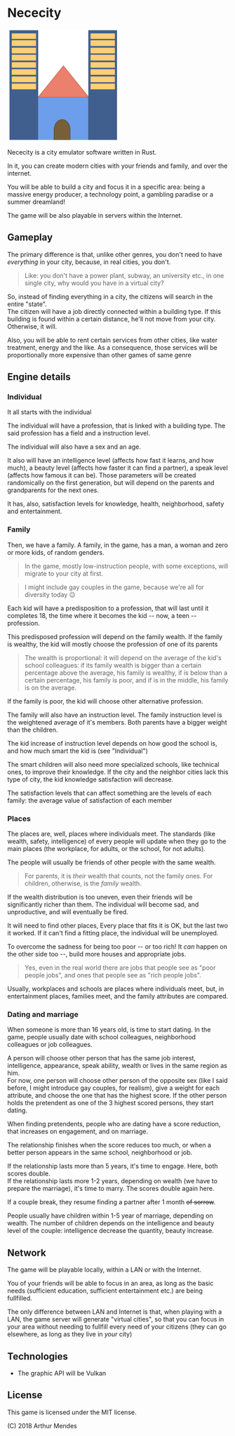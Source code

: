 # Nececity

<img src="logo.png" width="256" height="256" />

Nececity is a city emulator software written in Rust.

In it, you can create modern cities with your friends and family, and
over the internet. 

You will be able to build a city and focus it in a specific area:
being a massive energy producer, a technology point, a gambling
paradise or a summer dreamland!

The game will be also playable in servers within the Internet.

## Gameplay

The primary difference is that, unlike other genres, you don't need to
have *everything* in your city, because, in real cities, you don't.

> Like: you don't have a power plant, subway, an university etc., in
> one single city, why would you have in a virtual city?

So, instead of finding everything in a city, the citizens will search
in the entire "state".  
The citizen will have a job directly connected within a building
type. If this building is found within a certain distance, he'll not
move from your city. Otherwise, it will.

Also, you will be able to rent certain services from other cities,
like water treatment, energy and the like. As a consequence, those
services will be proportionally more expensive than other games of
same genre 

## Engine details

### Individual

It all starts with the individual

The individual will have a profession, that is linked with a building
type. The said profession has a field and a instruction level. 

The individual will also have a sex and an age.

It also will have an intelligence level (affects how fast it
learns, and how much), a beauty level (affects how faster it
can find a partner), a speak level (affects how famous it can
be). Those parameters will be created randomically on the first
generation, but will depend on the parents and grandparents for the
next ones.

It has, also, satisfaction levels for knowledge, health, neighborhood,
safety and entertainment.

### Family

Then, we have a family. A family, in the game, has a man, a woman and
zero or more kids, of random genders.

> In the game, mostly low-instruction people, with some exceptions,
> will migrate to your city at first.

> I might include gay couples in the game, because we're all for
> diversity today :wink: 

Each kid will have a predisposition to a profession, that will last
until it completes 18, the time where it becomes the kid -- now, a
teen -- profession.

This predisposed profession will depend on the family wealth. If the
family is wealthy, the kid will mostly choose the profession of one of
its parents

> The wealth is proportional: it will depend on the average of the
> kid's school colleagues: if its family wealth is bigger than a
> certain percentage above the average, his family is wealthy, if is
> below than a certain percentage, his family is poor, and if is in
> the middle, his family is on the average.

If the family is poor, the kid will choose other alternative
profession.

The family will also have an instruction level. The family instruction
level is the weightened average of it's members. Both parents have a
bigger weight than the children.

The kid increase of instruction level depends on how good the
school is, and how much smart the kid is (see "Individual")

The smart children will also need more specialized schools, like
technical ones, to improve their knowledge. If the city and the
neighbor cities lack this type of city, the kid knowledge satisfaction
will decrease.

The satisfaction levels that can affect something are the levels of
each family: the average value of satisfaction of each member

### Places

The places are, well, places where individuals meet. The standards
(like wealth, safety, intelligence) of every people will update when
they go to the main places (the workplace, for adults, or the school,
for not adults). 

The people will usually be friends of other people with the same
wealth. 

> For parents, it is *their* wealth that counts, not the family
> ones. For children, otherwise, is the *family* wealth.

If the wealth distribution is too uneven, even their friends will be
significantly richer than them. The individual will become sad, and
unproductive, and will eventually be fired.

It will need to find other places, Every place that fits it is OK,
but the last two it worked. If it can't find a fitting place, the
individual will be unemployed.

To overcome the sadness for being too poor -- or too rich! It *can*
happen on the other side too --, build more houses and appropriate
jobs.

> Yes, even in the real world there are jobs that people see as
> "poor people jobs", and ones that people see as "rich people jobs".

Usually, workplaces and schools are places where individuals meet,
but, in entertainment places, families meet, and the family attributes
are compared.


### Dating and marriage

When someone is more than 16 years old, is time to start
dating. In the game, people usually date with school colleagues,
neighborhood colleagues or job colleagues. 

A person will choose other person that has the same job interest,
intelligence, appearance, speak ability, wealth or lives in the same
region as him.  
For now, one person will choose other person of the opposite sex (like I
said before, I might introduce gay couples, for realism), give a weight
for each attribute, and choose the one that has the highest
score. If the other person holds the pretendent as one of the 3
highest scored persons, they start dating.

When finding pretendents, people who are dating have a score
reduction, that increases on engagement, and on marriage.

The relationship finishes when the score reduces too much, or when a
better person appears in the same school, neighborhood or job.

If the relationship lasts more than 5 years, it's time to
engage. Here, both scores double.  
If the relationship lasts more 1-2 years, depending on wealth (we have
to prepare the marriage), it's time to marry. The scores double again
here.

If a couple break, they resume finding a partner after 1 month ~~of sorrow~~.

People usually have children within 1-5 year of marriage, depending on
wealth. The number of children depends on the intelligence and beauty
level of the couple: intelligence decrease the quantity, beauty
increase.

## Network

The game will be playable locally, within a LAN or with the Internet.

You of your friends will be able to focus in an area, as long as
the basic needs (sufficient education, sufficient entertainment etc.)
are being fullfilled.

The only difference between LAN and Internet is that, when playing
with a LAN, the game server will generate "virtual cities", so that
you can focus in your area without needing to fullfill every need of
your citizens (they can go elsewhere, as long as they live in *your* city)

## Technologies

 - The graphic API will be Vulkan


## License

This game is licensed under the MIT license.

(C) 2018 Arthur Mendes
